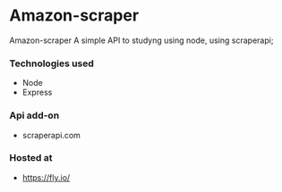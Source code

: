 # Amazon-scraper
 Amazon-scraper A simple API  to studyng using node, using scraperapi; 

### Technologies used 
- Node 
- Express 

### Api add-on 
- scraperapi.com

### Hosted at 
- https://fly.io/


